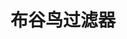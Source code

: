 


# 布谷鸟过滤器  
<!-- 

谈谈布隆过滤器和布谷鸟过滤器的相同点和不同点？
https://cloud.tencent.com/developer/article/1745350


-->



